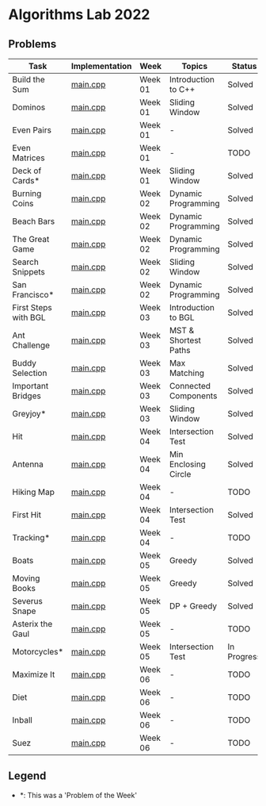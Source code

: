 # Algorithms Lab 2022

## Problems

| Task                 | Implementation                                       | Week    | Topics               | Status      |
|----------------------|------------------------------------------------------|---------|----------------------|-------------|
| Build the Sum        | [main.cpp](week01/build_the_sum/src/main.cpp)        | Week 01 | Introduction to C++  | Solved      |
| Dominos              | [main.cpp](week01/dominos/src/main.cpp)              | Week 01 | Sliding Window       | Solved      |
| Even Pairs           | [main.cpp](week01/even_pairs/src/main.cpp)           | Week 01 | -                    | Solved      |
| Even Matrices        | [main.cpp](week01/even_matrices/src/main.cpp)        | Week 01 | -                    | TODO        |
| Deck of Cards*       | [main.cpp](week01/pow_deck_of_cards/src/main.cpp)    | Week 01 | Sliding Window       | Solved      |
| Burning Coins        | [main.cpp](week02/burning_coins/src/main.cpp)        | Week 02 | Dynamic Programming  | Solved      |
| Beach Bars           | [main.cpp](week02/beach_bars/src/main.cpp)           | Week 02 | Dynamic Programming  | Solved      |
| The Great Game       | [main.cpp](week02/the_great_game/src/main.cpp)       | Week 02 | Dynamic Programming  | Solved      |
| Search Snippets      | [main.cpp](week02/search_snippets/src/main.cpp)      | Week 02 | Sliding Window       | Solved      |
| San Francisco*       | [main.cpp](week02/pow_san_francisco/src/main.cpp)    | Week 02 | Dynamic Programming  | Solved      |
| First Steps with BGL | [main.cpp](week03/first_steps_with_bgl/src/main.cpp) | Week 03 | Introduction to BGL  | Solved      |
| Ant Challenge        | [main.cpp](week03/ant_challenge/src/main.cpp)        | Week 03 | MST & Shortest Paths | Solved      |
| Buddy Selection      | [main.cpp](week03/buddy_selection/src/main.cpp)      | Week 03 | Max Matching         | Solved      |
| Important Bridges    | [main.cpp](week03/important_bridges/src/main.cpp)    | Week 03 | Connected Components | Solved      |
| Greyjoy*             | [main.cpp](week03/greyjoy/src/main.cpp)              | Week 03 | Sliding Window       | Solved      |
| Hit                  | [main.cpp](week04/hit/src/main.cpp)                  | Week 04 | Intersection Test    | Solved      |
| Antenna              | [main.cpp](week04/antenna/src/main.cpp)              | Week 04 | Min Enclosing Circle | Solved      |
| Hiking Map           | [main.cpp](week04/hiking_map/src/main.cpp)           | Week 04 | -                    | TODO        |
| First Hit            | [main.cpp](week04/first_hit/src/main.cpp)            | Week 04 | Intersection Test    | Solved      |
| Tracking*            | [main.cpp](week04/tracking/src/main.cpp)             | Week 04 | -                    | TODO        |
| Boats                | [main.cpp](week05/boats/src/main.cpp)                | Week 05 | Greedy               | Solved      |
| Moving Books         | [main.cpp](week05/moving_books/src/main.cpp)         | Week 05 | Greedy               | Solved      |
| Severus Snape        | [main.cpp](week05/severus_snape/src/main.cpp)        | Week 05 | DP + Greedy          | Solved      |
| Asterix the Gaul     | [main.cpp](week05/asterix_the_gaul/src/main.cpp)     | Week 05 | -                    | TODO        |
| Motorcycles*         | [main.cpp](week05/motorcycles/src/main.cpp)          | Week 05 | Intersection Test    | In Progress |
| Maximize It          | [main.cpp](week06/what_is_the_max/src/main.cpp)      | Week 06 | -                    | TODO        |
| Diet                 | [main.cpp](week06/diet/src/main.cpp)                 | Week 06 | -                    | TODO        |
| Inball               | [main.cpp](week06/inball/src/main.cpp)               | Week 06 | -                    | TODO        |
| Suez                 | [main.cpp](week06/suez/src/main.cpp)                 | Week 06 | -                    | TODO        |

## Legend
- *: This was a 'Problem of the Week'